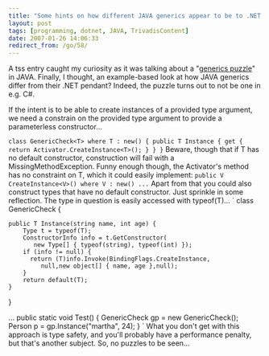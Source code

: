 ```yaml
---
title: "Some hints on how different JAVA generics appear to be to .NET generics"
layout: post
tags: [programming, dotnet, JAVA, TrivadisContent]
date: 2007-01-26 14:06:33
redirect_from: /go/58/
---
```


A tss entry caught my curiosity as it was talking about a &quot;[generics puzzle](http://stuffthathappens.com/blog/2007/01/25/java-generics-puzzler/)&quot; in JAVA. Finally, I thought, an example-based look at how JAVA generics differ from their .NET pendant? Indeed, the puzzle turns out to not be one in e.g. C#.

If the intent is to be able to create instances of a provided type argument, we need a constrain on the provided type argument to provide a parameterless constructor... 

`
  class GenericCheck<T> where T : new() {
    public T Instance {
      get {
        return Activator.CreateInstance<T>();
      }
    }
  }
`
Beware, though that if T has no default constructor, construction will fail with a MissingMethodException. Funny enough though, the Activator's method has no constraint on T, which it could easily implement:
`
  public V CreateInstance<V>() where V : new() ...
`
Apart from that you could also construct types that have no default constructor. Just sprinkle in some reflection. The type in question is easily accessed with typeof(T)...
`
  class GenericCheck<T> {

    public T Instance(string name, int age) {
        Type t = typeof(T);
        ConstructorInfo info = t.GetConstructor(
           new Type[] { typeof(string), typeof(int) });
        if (info != null) {
          return (T)info.Invoke(BindingFlags.CreateInstance,
             null,new object[] { name, age },null);
        }
        return default(T);
    }

  }

...
    public static void Test() {
      GenericCheck<Person> gp = new GenericCheck<Person>();
      Person p = gp.Instance("martha", 24);
    }
`
What you don't get with this approach is type safety, and you'll probably have a performance penalty, but that's another subject.
So, no puzzles to be seen...